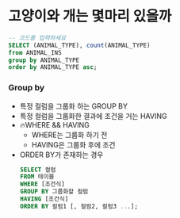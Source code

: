# 고양이와 개는 몇마리 있을까

```sql
-- 코드를 입력하세요
SELECT (ANIMAL_TYPE), count(ANIMAL_TYPE)
from ANIMAL_INS
group by ANIMAL_TYPE
order by ANIMAL_TYPE asc;
```

### Group by

- 특정 컬럼을 그룹화 하는 GROUP BY
- 특정 컬럼을 그룹화한 결과에 조건을 거는 HAVING
- 🔥WHERE && HAVING
  - WHERE는 그룹화 하기 전
  - HAVING은 그룹화 후에 조건
- ORDER BY가 존재하는 경우
  ```sql
  SELECT 컬럼
  FROM 테이블
  WHERE [조건식]
  GROUP BY 그룹화할 컬럼
  HAVING [조건식]
  ORDER BY 컬럼1 [, 컬럼2, 컬럼3 ...];
  ```
